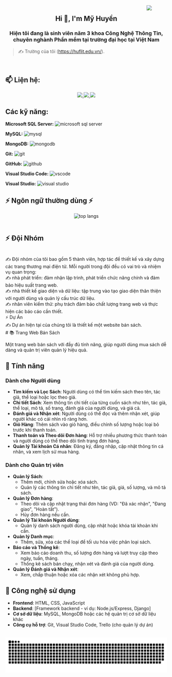 
<!-- <img align="left" width="400" src="https://github.githubassets.com/images/modules/profile/profile-first-repo.svg" /> -->
<img align="right" width="64" src="https://scontent.fsgn5-14.fna.fbcdn.net/v/t39.30808-6/423583625_1903206293429864_7587520031141149738_n.jpg?_nc_cat=106&ccb=1-7&_nc_sid=6ee11a&_nc_eui2=AeHOtjCYqdD2unKumht34zGvEmKhMHDFDBUSYqEwcMUMFWMB6BKBNiu3lCq32Qqt1CH9nexvp_9Ov_Qlu6l9XkZC&_nc_ohc=Qi-H6FPnjV4Q7kNvgG7Ry8-&_nc_zt=23&_nc_ht=scontent.fsgn5-14.fna&_nc_gid=AHvGrm1Szm_IEsKTZYxc417&oh=00_AYB8t_4-tBLmyQzWsgaJNS3bT5lqOmGYqoeXTJ7TARlTJA&oe=67290455" />
<!-- <img align="right" width="64" src="https://img.icons8.com/color/48/vietnam-circular.png" /> -->

<h2 align="center">Hi 👋, I'm Mỹ Huyền</h2>
<p align="center">
  <h3 align="center">Hiện tôi đang là sinh viên năm 3 khoa Công Nghệ Thông Tin, chuyên nghành Phần mềm tại trường đại học tại Việt Nam </h3>
</p>

> ✍ Trường của tôi (https://huflit.edu.vn/).

<br />

 <h2> 📫 Liện hệ: </h2> 

<p align="center">
  <a href="https://www.facebook.com/myhuyen.lam.102/" alt="Facebook">
    <img src="https://img.icons8.com/fluent/48/000000/facebook-new.png" target="_blank" />
  </a> 
  <a href="https://github.com/huyenlam1407" alt="Github">
    <img src="https://img.icons8.com/fluent/48/000000/github.png"/>
  </a>
  <a href="mailto:lammyhuyen140704@gmail.com" alt="Email">
    <img src="https://img.icons8.com/fluent/48/000000/mailing.png"/>
  </a>
</p>

 <h2>Các kỹ năng:</h2> 
<p align="center">

  <strong>Microsoft SQL Server:</strong>
  <img src="https://img.icons8.com/color/48/000000/microsoft-sql-server.png" alt="microsoft sql server"/>
  <br>

  <strong>MySQL:</strong>
  <img src="https://img.icons8.com/color/48/000000/mysql-logo.png" alt="mysql"/>
  <br>

  <strong>MongoDB:</strong>
  <img src="https://img.icons8.com/color/48/000000/mongodb.png" alt="mongodb"/>
  <br>

 

  <strong>Git:</strong>
  <img src="https://img.icons8.com/color/48/000000/git.png" alt="git"/>
  <br>

  <strong>GitHub:</strong>
  <img src="https://img.icons8.com/color/48/000000/github-2.png" alt="github"/>
  <br>

  <strong>Visual Studio Code:</strong>
  <img src="https://img.icons8.com/color/48/000000/visual-studio-code-2019.png" alt="vscode"/>
  <br>

  <strong>Visual Studio:</strong>
  <img src="https://img.icons8.com/color/48/null/visual-studio--v2.png" alt="visual studio"/>
  <br>
</p>


<h2 >⚡ Ngôn ngữ thường dùng ⚡</h2>
<div align="center">
  <img width=500 align="center" src="https://github-readme-stats-salesp07.vercel.app/api/top-langs/?username=salesp07&hide=HTML&langs_count=8&layout=compact&theme=react&border_radius=10&size_weight=0.5&count_weight=0.5&exclude_repo=github-readme-stats" alt="top langs" />
</div>

<br />
<h2>⚡ Đội Nhóm  </h2> <br />
✍ Đội nhóm của tôi bao gồm 5 thành viên, hợp tác để thiết kế và xây dựng các trang thương mại điện tử. Mỗi người trong đội đều có vai trò và nhiệm vụ quan trọng: <br />
✍ nhà phát triển: đảm nhận lập trình, phát triển chức năng chính và đảm bảo hiệu suất trang web.<br />
✍ nhà thiết kế giao diện và dữ liệu: tập trung vào tạo giao diện thân thiện với người dùng và quản lý cấu trúc dữ liệu.<br />
✍ nhân viên kiểm thử: phụ trách đảm bảo chất lượng trang web và thực hiện các báo cáo cần thiết.<br />
⚡ Dự Án<br />
✍ Dự án hiện tại của chúng tôi là thiết kế một website bán sách.<br />
# 📚 Trang Web Bán Sách

Một trang web bán sách với đầy đủ tính năng, giúp người dùng mua sách dễ dàng và quản trị viên quản lý hiệu quả.

## 🌟 Tính năng

### Dành cho Người dùng
- **Tìm kiếm và Lọc Sách**: Người dùng có thể tìm kiếm sách theo tên, tác giả, thể loại hoặc lọc theo giá.
- **Chi tiết Sách**: Xem thông tin chi tiết của từng cuốn sách như tên, tác giả, thể loại, mô tả, số trang, đánh giá của người dùng, và giá cả.
- **Đánh giá và Nhận xét**: Người dùng có thể đọc và thêm nhận xét, giúp người khác có cái nhìn rõ ràng hơn.
- **Giỏ Hàng**: Thêm sách vào giỏ hàng, điều chỉnh số lượng hoặc loại bỏ trước khi thanh toán.
- **Thanh toán và Theo dõi Đơn hàng**: Hỗ trợ nhiều phương thức thanh toán và người dùng có thể theo dõi tình trạng đơn hàng.
- **Quản lý Tài khoản Cá nhân**: Đăng ký, đăng nhập, cập nhật thông tin cá nhân, và xem lịch sử mua hàng.

### Dành cho Quản trị viên
- **Quản lý Sách**: 
  - Thêm mới, chỉnh sửa hoặc xóa sách.
  - Quản lý các thông tin chi tiết như tên, tác giả, giá, số lượng, và mô tả sách.
- **Quản lý Đơn hàng**: 
  - Theo dõi và cập nhật trạng thái đơn hàng (VD: "Đã xác nhận", "Đang giao", "Hoàn tất").
  - Hủy đơn hàng nếu cần.
- **Quản lý Tài khoản Người dùng**: 
  - Quản lý danh sách người dùng, cập nhật hoặc khóa tài khoản khi cần.
- **Quản lý Danh mục**: 
  - Thêm, sửa, xóa các thể loại để tối ưu hóa việc phân loại sách.
- **Báo cáo và Thống kê**: 
  - Xem báo cáo doanh thu, số lượng đơn hàng và lượt truy cập theo ngày, tuần, tháng.
  - Thống kê sách bán chạy, nhận xét và đánh giá của người dùng.
- **Quản lý Đánh giá và Nhận xét**: 
  - Xem, chấp thuận hoặc xóa các nhận xét không phù hợp.

## 🚀 Công nghệ sử dụng
- **Frontend**: HTML, CSS, JavaScript
- **Backend**: [Framework backend - ví dụ: Node.js/Express, Django]
- **Cơ sở dữ liệu**: MySQL, MongoDB hoặc các hệ quản trị cơ sở dữ liệu khác
- **Công cụ hỗ trợ**: Git, Visual Studio Code, Trello (cho quản lý dự án)
<div align="center">
 
  <br>
  <img alt="snake eating my contributions" src="https://raw.githubusercontent.com/salesp07/salesp07/output/github-contribution-grid-snake.svg" />
  
  <br/><br/><br/>
</div>
